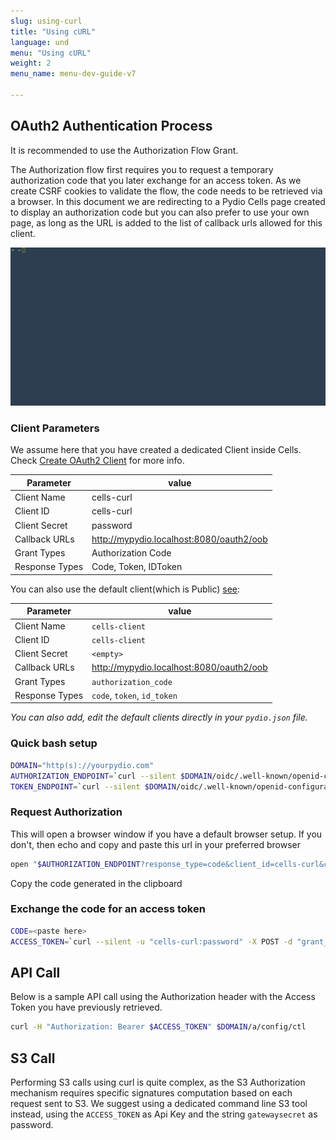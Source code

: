 ```yaml
---
slug: using-curl
title: "Using cURL"
language: und
menu: "Using cURL"
weight: 2
menu_name: menu-dev-guide-v7

---
```

## OAuth2 Authentication Process

It is recommended to use the Authorization Flow Grant.

The Authorization flow first requires you to request a temporary authorization code that you later exchange for an access token. As we create CSRF cookies to validate the flow, the code needs to be retrieved via a browser. In this document we are redirecting to a Pydio Cells page created to display an authorization code but you can also prefer to use your own page, as long as the URL is added to the list of callback urls allowed for this client.

![](../../images/0_introduction/curl/authentication.gif)

### Client Parameters

We assume here that you have created a dedicated Client inside Cells. Check [Create OAuth2 Client](https://docs.pydio.com/en/docs/cells-flows/authentication) for more info.

| Parameter      | value                                    |
| -------------- | ---------------------------------------- |
| Client Name    | cells-curl                               |
| Client ID      | cells-curl                               |
| Client Secret  | password                                 |
| Callback URLs  | http://mypydio.localhost:8080/oauth2/oob |
| Grant Types    | Authorization Code                       |
| Response Types | Code, Token, IDToken                     |

You can also use the default client(which is Public) [see](https://docs.pydio.com/en/docs/cells-flows/authentication):

| Parameter      | value                                    |
| -------------- | ---------------------------------------- |
| Client Name    | `cells-client`                           |
| Client ID      | `cells-client`                           |
| Client Secret  | `<empty>`                                |
| Callback URLs  | http://mypydio.localhost:8080/oauth2/oob |
| Grant Types    | `authorization_code`                     |
| Response Types | `code`, `token`, `id_token`              |

_You can also add, edit the default clients directly in your `pydio.json` file._

### Quick bash setup

```sh
DOMAIN="http(s)://yourpydio.com"
AUTHORIZATION_ENDPOINT=`curl --silent $DOMAIN/oidc/.well-known/openid-configuration | jq --raw-output '.authorization_endpoint'`
TOKEN_ENDPOINT=`curl --silent $DOMAIN/oidc/.well-known/openid-configuration | jq --raw-output '.token_endpoint'`
```

### Request Authorization

This will open a browser window if you have a default browser setup. If you don't, then echo and copy and paste this url in your preferred browser

```sh
open "$AUTHORIZATION_ENDPOINT?response_type=code&client_id=cells-curl&cells_secret=password&redirect_uri=$DOMAIN/oauth2/oob&state=12345678"
```

Copy the code generated in the clipboard

### Exchange the code for an access token

```sh
CODE=<paste here>
ACCESS_TOKEN=`curl --silent -u "cells-curl:password" -X POST -d "grant_type=authorization_code&code=$CODE&redirect_uri=$DOMAIN/oauth2/oob" $TOKEN_ENDPOINT | jq --raw-output '.access_token'`
```

## API Call

Below is a sample API call using the Authorization header with the Access Token you have previously retrieved.

```sh
curl -H "Authorization: Bearer $ACCESS_TOKEN" $DOMAIN/a/config/ctl
```

## S3 Call

Performing S3 calls using curl is quite complex, as the S3 Authorization mechanism requires specific signatures computation based on each request sent to S3. We suggest using a dedicated command line S3 tool instead, using the `ACCESS_TOKEN` as Api Key and the string `gatewaysecret` as password.
